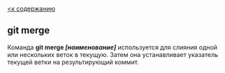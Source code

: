 [<к содержанию](./readme.md)

## git merge

Команда **git merge *[наименование]*** используется для слияния одной или нескольких веток в текущую. Затем она устанавливает указатель текущей ветки на результирующий коммит.
